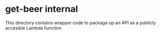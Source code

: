 # get-beer internal
This directory contains wrapper code to package up an API as a publicly accesible Lambda function
